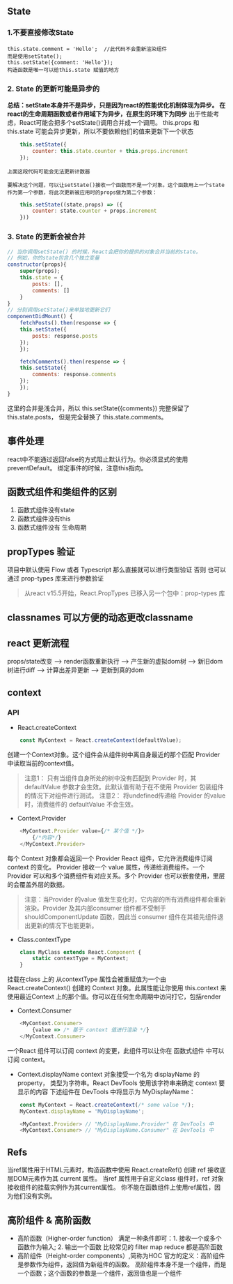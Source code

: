 ## State
### 1.不要直接修改State
    this.state.comment = 'Hello';  //此代码不会重新渲染组件
    而是使用setState();
    this.setState({comment: 'Hello'});
    构造函数是唯一可以给this.state 赋值的地方
### 2. State 的更新可能是异步的
**总结：setState本身并不是异步，只是因为react的性能优化机制体现为异步。 在react的生命周期函数或者作用域下为异步，在原生的环境下为同步**
出于性能考虑，React可能会把多个setState()调用合并成一个调用。
this.props 和 this.state 可能会异步更新，所以不要依赖他们的值来更新下一个状态
``` js
    this.setState({
        counter: this.state.counter + this.props.increment
    });
```
    上面这段代码可能会无法更新计数器

    要解决这个问题，可以让setState()接收一个函数而不是一个对象。这个函数用上一个state作为第一个参数，将此次更新被应用时的props做为第二个参数：
```js
    this.setState((state,props) => ({
        counter: state.counter + props.increment
    }))
```
### 3. State 的更新会被合并
``` js
// 当你调用setState() 的时候，React会把你的提供的对象合并当前的state。
// 例如，你的state包含几个独立变量
constructor(props){
    super(props);
    this.state = {
        posts: [],
        comments: []
    }
}
// 分别调用setState()来单独地更新它们
componentDidMount() {
    fetchPosts().then(response => {
    this.setState({
        posts: response.posts
    });
    });

    fetchComments().then(response => {
    this.setState({
        comments: response.comments
    });
    }); 
}
```
这里的合并是浅合并，所以 this.setState({comments}) 完整保留了 this.state.posts， 但是完全替换了 this.state.comments。

## 事件处理
react中不能通过返回false的方式阻止默认行为。你必须显式的使用preventDefault。
绑定事件的时候，注意this指向。

## 函数式组件和类组件的区别
1. 函数式组件没有state
2. 函数式组件没有this
3. 函数式组件没有 生命周期

## propTypes 验证
项目中默认使用 Flow 或者 Typescript 那么直接就可以进行类型验证
否则 也可以通过 prop-types 库来进行参数验证

> 从react v15.5开始，React.PropTypes 已移入另一个包中：prop-types 库

## classnames  可以方便的动态更改classname

## react 更新流程
props/state改变 --> render函数重新执行 --> 产生新的虚拟dom树 --> 新旧dom树进行diff --> 计算出差异更新 --> 更新到真的dom

## context
### API
- React.createContext
```js
    const MyContext = React.createContext(defaultValue);
```
创建一个Context对象。这个组件会从组件树中离自身最近的那个匹配 Provider 中读取当前的context值。
> 注意1： 只有当组件自身所处的树中没有匹配到 Provider 时，其defaultValue 参数才会生效。此默认值有助于在不使用 Provider 包装组件的情况下对组件进行测试。
> 注意2： 将undefined传递给 Provider 的value时，消费组件的 defaultValue 不会生效。

- Context.Provider
```js
    <MyContext.Provider value={/* 某个值 */}>
        {/*内容*/}
    </MyContext.Provider>
```
每个 Context 对象都会返回一个 Provider React 组件，它允许消费组件订阅 context 的变化。
Provider 接收一个 value 属性，传递给消费组件。一个Provider 可以和多个消费组件有对应关系。多个 Provider 也可以嵌套使用，里层的会覆盖外层的数据。
> 注意：当Provider 的value 值发生变化时，它内部的所有消费组件都会重新渲染。Provider 及其内部consumer 组件都不受制于 shouldComponentUpdate 函数，因此当 consumer 组件在其祖先组件退出更新的情况下也能更新。

- Class.contextType
```js
    class MyClass extends React.Component {
        static contextType = MyContext;
    }
```
挂载在class 上的 从contextType 属性会被重赋值为一个由 React.createContext() 创建的 Context 对象。此属性能让你使用
this.context 来使用最近Context 上的那个值。你可以在任何生命周期中访问打它，包括render

- Context.Consumer
```js
    <MyContext.Consumer>
        {value => /* 基于 context 值进行渲染 */}
    </MyContext.Consumer>
```
一个React 组件可以订阅 context 的变更，此组件可以让你在 函数式组件 中可以订阅 context。

- Context.displayName
context 对象接受一个名为 displayName 的property， 类型为字符串。React DevTools 使用该字符串来确定 context 要显示的内容
下述组件在 DevTools 中将显示为 MyDisplayName：
```js
    const MyContext = React.createContext(/* some value */);
    MyContext.displayName = 'MyDisplayName';

    <MyContext.Provider> // "MyDisplayName.Provider" 在 DevTools 中
    <MyContext.Consumer> // "MyDisplayName.Consumer" 在 DevTools 中
```

## Refs
当ref属性用于HTML元素时，构造函数中使用 React.createRef() 创建 ref 接收底层DOM元素作为其 current 属性。
当ref 属性用于自定义class 组件时，ref 对象接收组件的挂载实例作为其current属性。
你不能在函数组件上使用ref属性，因为他们没有实例。

## 高阶组件 & 高阶函数
- 高阶函数（Higher-order function）
满足一种条件即可：1. 接收一个或多个函数作为输入; 2. 输出一个函数
比较常见的 filter map reduce 都是高阶函数
- 高阶组件（Height-order components）,简称为HOC
官方的定义：高阶组件是参数作为组件，返回值为新组件的函数。
高阶组件本身不是一个组件，而是一个函数；这个函数的参数是一个组件，返回值也是一个组件